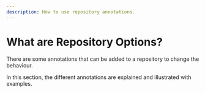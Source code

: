 ```yaml
---
description: How to use repository annotations.
---
```


# What are Repository Options?

There are some annotations that can be added to a repository to change the behaviour.

In this section, the different annotations are explained and illustrated with examples.
